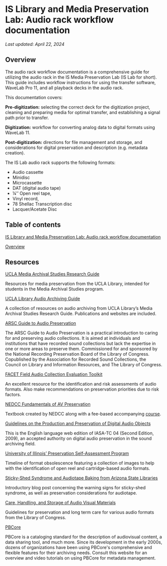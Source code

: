 # IS Library and Media Preservation Lab: Audio rack workflow documentation

*Last updated: April 22, 2024*

## Overview
The audio rack workflow documentation is a comprehensive guide for utilizing the audio rack in the IS Media Preservation Lab (IS Lab for short). This guide includes workflow instructions for using the transfer software, WaveLab Pro 11, and all playback decks in the audio rack.

This documentation covers:

**Pre-digitization:** selecting the correct deck for the digitization project, cleaning and preparing media for optimal transfer, and establishing a signal path prior to transfer.

**Digitization:** workflow for converting analog data to digital formats using WaveLab 11.

**Post-digitization:** directions for file management and storage, and considerations for digital preservation and description (e.g. metadata creation).

The IS Lab audio rack supports the following formats: 

  * Audio cassette
  * Minidisc
  * Microcassette
  * DAT (digital audio tape)
  *  ¼’’ Open reel tape, 
  * Vinyl record, 
  * 78 Shellac Transcription disc
  * Lacquer/Acetate Disc

## Table of contents

[IS Library and Media Preservation Lab: Audio rack workflow documentation](#is-library-and-media-preservation-lab-audio-rack-workflow-documentation)

[Overview](#overview)

## Resources
[UCLA Media Archival Studies Research Guide](https://guides.library.ucla.edu/mas "UCLA Media Archival Studies Research Guide")

Resources for media preservation from the UCLA Library, intended for students in the Media Archival Studies program.

[UCLA Library Audio Archiving Guide](https://guides.library.ucla.edu/mas/audio "UCLA Library Audio Archiving Guide")

A collection of resources on audio archiving from UCLA Library’s Media Archival Studies Research Guide. Publications and websites are included.

[ARSC Guide to Audio Preservation](https://www.clir.org/wp-content/uploads/sites/6/pub164.pdf "ARSC Guide to Audio Preservation")

The ARSC Guide to Audio Preservation is a practical introduction to caring for and preserving audio collections. It is aimed at individuals and institutions that have recorded sound collections but lack the expertise in one or more areas to preserve them. Commissioned for and sponsored by the National Recording Preservation Board of the Library of Congress. Copublished by the Association for Recorded Sound Collections, the Council on Library and Information Resources, and The Library of Congress.

[FACET Field Audio Collection Evaluation Toolkit](https://dlib.indiana.edu/projects/sounddirections/facet/facet_formats.pdf "FACET Field Audio Collection Evaluation Toolkit")

An excellent resource for the identification and risk assessments of audio formats. Also make recommendations on preservation priorities due to risk factors.

[NEDCC Fundamentals of AV Preservation](https://www.nedcc.org/preservation-training/fundamentals-of-av-preservation "NEDCC Fundamentals of AV Preservation")

Textbook created by NEDCC along with a fee-based accompanying [course](https://www.nedcc.org/preservation-training/fundamentals-of-av-preservation).

[Guidelines on the Production and Preservation of Digital Audio Objects](https://www.iasa-web.org/tc04/audio-preservation "Guidelines on the Production and Preservation of Digital Audio Objects")

This is the English language web edition of IASA-TC 04 (Second Edition, 2009), an accepted authority on digital audio preservation in the sound archiving field.

[University of Illinois’ Preservation Self-Assessment Program](https://psap.library.illinois.edu/collection-id-guide/audiotape "University of Illinois’ Preservation Self-Assessment Program")

Timeline of format obsolescence featuring a collection of images to help with the identification of open reel and cartridge-based audio formats.

[Sticky-Shed Syndrome and Audiotape Baking from Arizona State Libraries](https://archivistapprenticeship.wordpress.com/2017/12/13/sticky-shed-syndrome-in-audiotapes/ "Sticky-Shed Syndrome and Audiotape Baking from Arizona State Libraries")

Introductory blog post concerning the warning signs for sticky-shed syndrome, as well as preservation considerations for audiotape.

[Care, Handling, and Storage of Audio Visual Materials](https://www.loc.gov/preservation/care/record.html "Care, Handling, and Storage of Audio Visual Materials")

Guidelines for preservation and long term care for various audio formats from the Library of Congress.

[PBCore](https://pbcore.org/ "PBCore")

PBCore is a cataloging standard for the description of audiovisual content, a data sharing tool, and much more. Since its development in the early 2000s, dozens of organizations have been using PBCore's comprehensive and flexible features for their archiving needs. Consult this website for an overview and video tutorials on using PBCore for metadata management.











